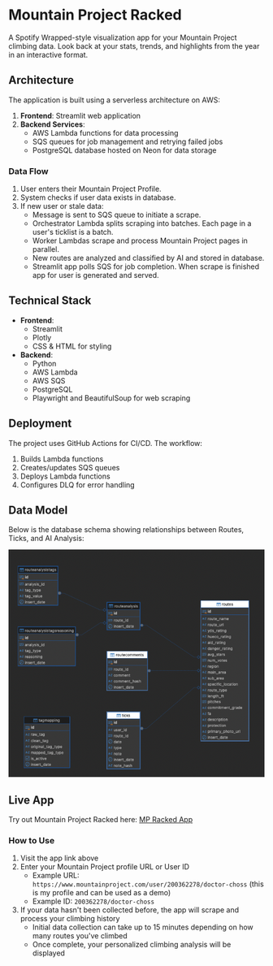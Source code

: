 # Mountain Project Racked

A Spotify Wrapped-style visualization app for your Mountain Project climbing data. Look back at your stats, trends, and highlights from the year in an interactive format.

## Architecture

The application is built using a serverless architecture on AWS:

1. **Frontend**: Streamlit web application
2. **Backend Services**:
   - AWS Lambda functions for data processing
   - SQS queues for job management and retrying failed jobs
   - PostgreSQL database hosted on Neon for data storage

### Data Flow

1. User enters their Mountain Project Profile.
2. System checks if user data exists in database.
3. If new user or stale data:
   - Message is sent to SQS queue to initiate a scrape.
   - Orchestrator Lambda splits scraping into batches. Each page in a user's ticklist is a batch.
   - Worker Lambdas scrape and process Mountain Project pages in parallel.
   - New routes are analyzed and classified by AI and stored in database.
   - Streamlit app polls SQS for job completion. When scrape is finished app for user is generated and served.

## Technical Stack

- **Frontend**: 
  - Streamlit
  - Plotly
  - CSS & HTML for styling
- **Backend**: 
  - Python
  - AWS Lambda
  - AWS SQS
  - PostgreSQL
  - Playwright and BeautifulSoup for web scraping

## Deployment

The project uses GitHub Actions for CI/CD. The workflow:
1. Builds Lambda functions
2. Creates/updates SQS queues
3. Deploys Lambda functions
4. Configures DLQ for error handling

## Data Model

Below is the database schema showing relationships between Routes, Ticks, and AI Analysis:

![Mountain Project Racked Data Model](assets/ticklist_db.png)

## Live App

Try out Mountain Project Racked here: [MP Racked App](https://adamredfield-mp-scrape-srcstreamlitmp-racked-gnq4uz.streamlit.app/)

### How to Use
1. Visit the app link above
2. Enter your Mountain Project profile URL or User ID
   - Example URL: `https://www.mountainproject.com/user/200362278/doctor-choss` (this is my profile and can be used as a demo)
   - Example ID: `200362278/doctor-choss`
3. If your data hasn't been collected before, the app will scrape and process your climbing history
   - Initial data collection can take up to 15 minutes depending on how many routes you've climbed
   - Once complete, your personalized climbing analysis will be displayed
